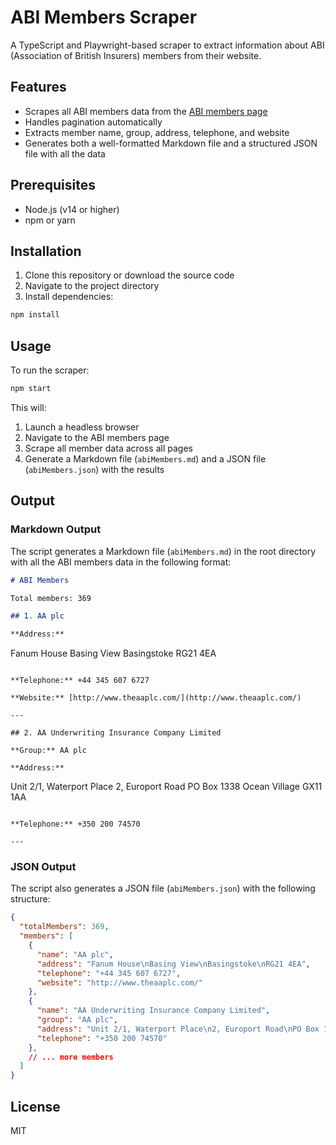 # ABI Members Scraper

A TypeScript and Playwright-based scraper to extract information about ABI (Association of British Insurers) members from their website.

## Features

- Scrapes all ABI members data from the [ABI members page](https://www.abi.org.uk/about-the-abi/abi-members/)
- Handles pagination automatically
- Extracts member name, group, address, telephone, and website
- Generates both a well-formatted Markdown file and a structured JSON file with all the data

## Prerequisites

- Node.js (v14 or higher)
- npm or yarn

## Installation

1. Clone this repository or download the source code
2. Navigate to the project directory
3. Install dependencies:

```bash
npm install
```

## Usage

To run the scraper:

```bash
npm start
```

This will:
1. Launch a headless browser
2. Navigate to the ABI members page
3. Scrape all member data across all pages
4. Generate a Markdown file (`abiMembers.md`) and a JSON file (`abiMembers.json`) with the results

## Output

### Markdown Output

The script generates a Markdown file (`abiMembers.md`) in the root directory with all the ABI members data in the following format:

```markdown
# ABI Members

Total members: 369

## 1. AA plc

**Address:**
```
Fanum House
Basing View
Basingstoke
RG21 4EA
```

**Telephone:** +44 345 607 6727

**Website:** [http://www.theaaplc.com/](http://www.theaaplc.com/)

---

## 2. AA Underwriting Insurance Company Limited

**Group:** AA plc

**Address:**
```
Unit 2/1, Waterport Place
2, Europort Road
PO Box 1338
Ocean Village
GX11 1AA
```

**Telephone:** +350 200 74570

---
```

### JSON Output

The script also generates a JSON file (`abiMembers.json`) with the following structure:

```json
{
  "totalMembers": 369,
  "members": [
    {
      "name": "AA plc",
      "address": "Fanum House\nBasing View\nBasingstoke\nRG21 4EA",
      "telephone": "+44 345 607 6727",
      "website": "http://www.theaaplc.com/"
    },
    {
      "name": "AA Underwriting Insurance Company Limited",
      "group": "AA plc",
      "address": "Unit 2/1, Waterport Place\n2, Europort Road\nPO Box 1338\nOcean Village\nGX11 1AA",
      "telephone": "+350 200 74570"
    },
    // ... more members
  ]
}
```

## License

MIT 